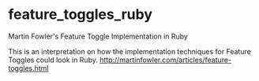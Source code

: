 # feature_toggles_ruby
Martin Fowler's Feature Toggle Implementation in Ruby

This is an interpretation on how the implementation techniques for Feature Toggles could look in Ruby.
http://martinfowler.com/articles/feature-toggles.html
